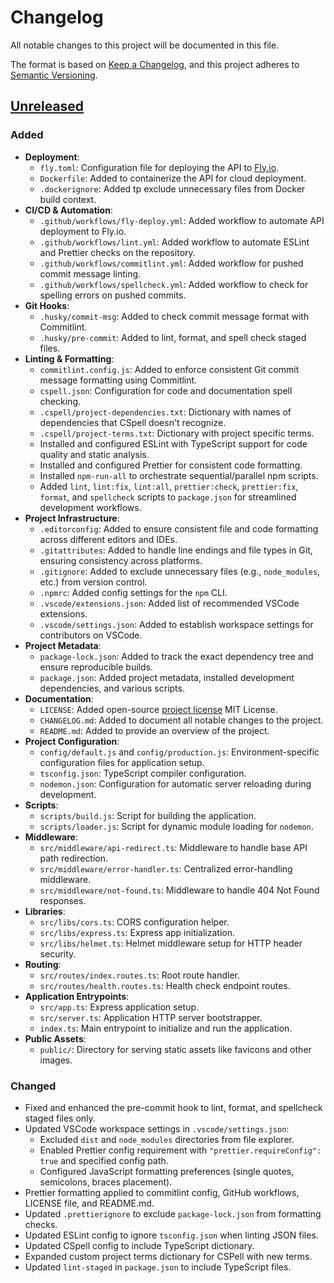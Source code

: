 <!-- @format -->

# Changelog

All notable changes to this project will be documented in this file.

The format is based on [Keep a Changelog](https://keepachangelog.com/en/1.0.0/), and this project adheres to
[Semantic Versioning](https://semver.org/spec/v2.0.0.html).

## [Unreleased]

### Added

- **Deployment**:
  - `fly.toml`: Configuration file for deploying the API to [Fly.io](https://fly.io/).
  - `Dockerfile`: Added to containerize the API for cloud deployment.
  - `.dockerignore`: Added tp exclude unnecessary files from Docker build context.
- **CI/CD & Automation**:
  - `.github/workflows/fly-deploy.yml`: Added workflow to automate API deployment to Fly.io.
  - `.github/workflows/lint.yml`: Added workflow to automate ESLint and Prettier checks on the repository.
  - `.github/workflows/commitlint.yml`: Added workflow for pushed commit message linting.
  - `.github/workflows/spellcheck.yml`: Added workflow to check for spelling errors on pushed commits.
- **Git Hooks**:
  - `.husky/commit-msg`: Added to check commit message format with Commitlint.
  - `.husky/pre-commit`: Added to lint, format, and spell check staged files.
- **Linting & Formatting**:
  - `commitlint.config.js`: Added to enforce consistent Git commit message formatting using Commitlint.
  - `cspell.json`: Configuration for code and documentation spell checking.
  - `.cspell/project-dependencies.txt`: Dictionary with names of dependencies that CSpell doesn't recognize.
  - `.cspell/project-terms.txt`: Dictionary with project specific terms.
  - Installed and configured ESLint with TypeScript support for code quality and static analysis.
  - Installed and configured Prettier for consistent code formatting.
  - Installed `npm-run-all` to orchestrate sequential/parallel npm scripts.
  - Added `lint`, `lint:fix`, `lint:all`, `prettier:check`, `prettier:fix`, `format`, and `spellcheck` scripts to
    `package.json` for streamlined development workflows.
- **Project Infrastructure**:
  - `.editorconfig`: Added to ensure consistent file and code formatting across different editors and IDEs.
  - `.gitattributes`: Added to handle line endings and file types in Git, ensuring consistency across platforms.
  - `.gitignore`: Added to exclude unnecessary files (e.g., `node_modules`, etc.) from version control.
  - `.npmrc`: Added config settings for the `npm` CLI.
  - `.vscode/extensions.json`: Added list of recommended VSCode extensions.
  - `.vscode/settings.json`: Added to establish workspace settings for contributors on VSCode.
- **Project Metadata**:
  - `package-lock.json`: Added to track the exact dependency tree and ensure reproducible builds.
  - `package.json`: Added project metadata, installed development dependencies, and various scripts.
- **Documentation**:
  - `LICENSE`: Added open-source [project license](./LICENSE) MIT License.
  - `CHANGELOG.md`: Added to document all notable changes to the project.
  - `README.md`: Added to provide an overview of the project.
- **Project Configuration**:
  - `config/default.js` and `config/production.js`: Environment-specific configuration files for application setup.
  - `tsconfig.json`: TypeScript compiler configuration.
  - `nodemon.json`: Configuration for automatic server reloading during development.
- **Scripts**:
  - `scripts/build.js`: Script for building the application.
  - `scripts/loader.js`: Script for dynamic module loading for `nodemon`.
- **Middleware**:
  - `src/middleware/api-redirect.ts`: Middleware to handle base API path redirection.
  - `src/middleware/error-handler.ts`: Centralized error-handling middleware.
  - `src/middleware/not-found.ts`: Middleware to handle 404 Not Found responses.
- **Libraries**:
  - `src/libs/cors.ts`: CORS configuration helper.
  - `src/libs/express.ts`: Express app initialization.
  - `src/libs/helmet.ts`: Helmet middleware setup for HTTP header security.
- **Routing**:
  - `src/routes/index.routes.ts`: Root route handler.
  - `src/routes/health.routes.ts`: Health check endpoint routes.
- **Application Entrypoints**:
  - `src/app.ts`: Express application setup.
  - `src/server.ts`: Application HTTP server bootstrapper.
  - `index.ts`: Main entrypoint to initialize and run the application.
- **Public Assets**:
  - `public/`: Directory for serving static assets like favicons and other images.

### Changed

- Fixed and enhanced the pre-commit hook to lint, format, and spellcheck staged files only.
- Updated VSCode workspace settings in `.vscode/settings.json`:
  - Excluded `dist` and `node_modules` directories from file explorer.
  - Enabled Prettier config requirement with `"prettier.requireConfig": true` and specified config path.
  - Configured JavaScript formatting preferences (single quotes, semicolons, braces placement).
- Prettier formatting applied to commitlint config, GitHub workflows, LICENSE file, and README.md.
- Updated `.prettierignore` to exclude `package-lock.json` from formatting checks.
- Updated ESLint config to ignore `tsconfig.json` when linting JSON files.
- Updated CSpell config to include TypeScript dictionary.
- Expanded custom project terms dictionary for CSPell with new terms.
- Updated `lint-staged` in `package.json` to include TypeScript files.

[Unreleased]: https://github.com/topfrag-gg/codstats-api/compare/main%40%7B1day%7D...HEAD
